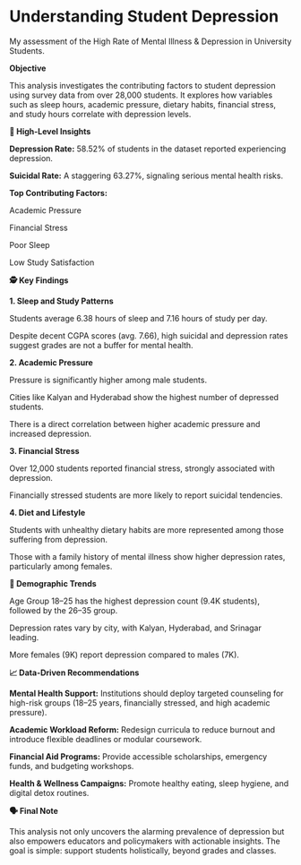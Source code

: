 # Understanding Student Depression
My assessment of the High Rate of Mental Illness &amp; Depression in University Students.
<p><strong>Objective</strong>

This analysis investigates the contributing factors to student depression using survey data from over 28,000 students. It explores how variables such as sleep hours, academic pressure, dietary habits, financial stress, and study hours correlate with depression levels.

<strong>🧠 High-Level Insights</strong>

<strong>Depression Rate:</strong> 58.52% of students in the dataset reported experiencing depression.

<strong>Suicidal Rate:</strong> A staggering 63.27%, signaling serious mental health risks.

<strong>Top Contributing Factors:</strong>

Academic Pressure

Financial Stress

Poor Sleep

Low Study Satisfaction

<strong>🕵️ Key Findings</strong>

<strong>1. Sleep and Study Patterns</strong>

Students average 6.38 hours of sleep and 7.16 hours of study per day.

Despite decent CGPA scores (avg. 7.66), high suicidal and depression rates suggest grades are not a buffer for mental health.

<strong>2. Academic Pressure</strong>

Pressure is significantly higher among male students.

Cities like Kalyan and Hyderabad show the highest number of depressed students.

There is a direct correlation between higher academic pressure and increased depression.

<strong>3. Financial Stress</strong>

Over 12,000 students reported financial stress, strongly associated with depression.

Financially stressed students are more likely to report suicidal tendencies.

<strong>4. Diet and Lifestyle</strong>

Students with unhealthy dietary habits are more represented among those suffering from depression.

Those with a family history of mental illness show higher depression rates, particularly among females.

<strong>📌 Demographic Trends</strong>

Age Group 18–25 has the highest depression count (9.4K students), followed by the 26–35 group.

Depression rates vary by city, with Kalyan, Hyderabad, and Srinagar leading.

More females (9K) report depression compared to males (7K).

<strong>📈 Data-Driven Recommendations</strong>

<strong>Mental Health Support:</strong> Institutions should deploy targeted counseling for high-risk groups (18–25 years, financially stressed, and high academic pressure).

<strong>Academic Workload Reform:</strong> Redesign curricula to reduce burnout and introduce flexible deadlines or modular coursework.

<strong>Financial Aid Programs:</strong> Provide accessible scholarships, emergency funds, and budgeting workshops.

<strong>Health & Wellness Campaigns:</strong> Promote healthy eating, sleep hygiene, and digital detox routines.

<strong>🗣️ Final Note</strong>

This analysis not only uncovers the alarming prevalence of depression but also empowers educators and policymakers with actionable insights. The goal is simple: support students holistically, beyond grades and classes.

